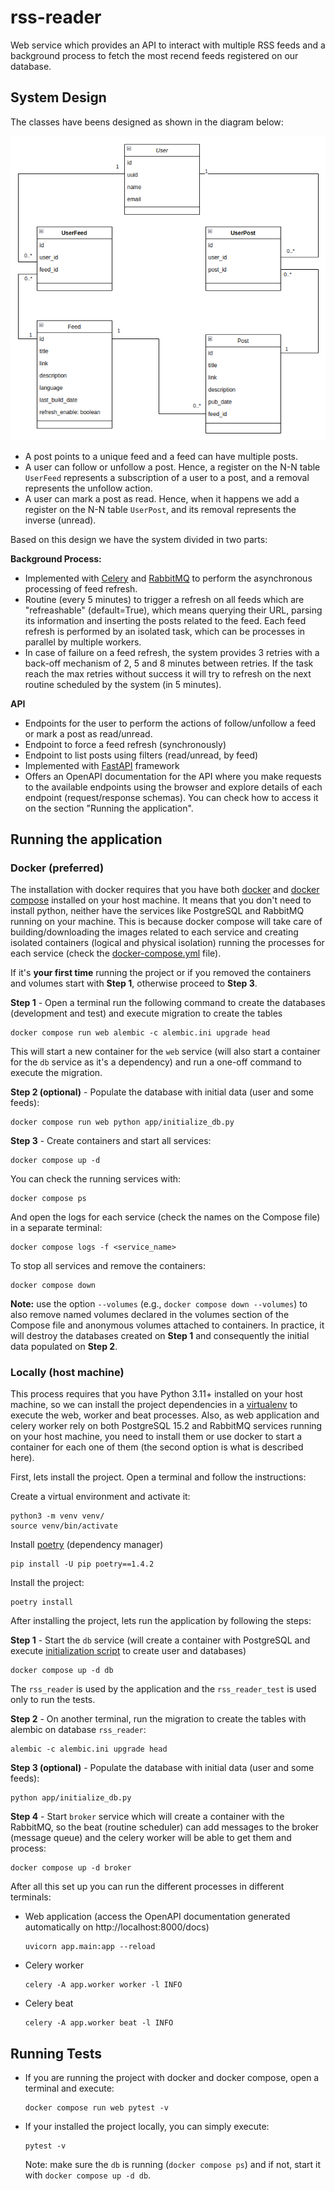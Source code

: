 # rss-reader

Web service which provides an API to interact with multiple RSS feeds and a background
process to fetch the most recend feeds registered on our database.

## System Design
The classes have beens designed as shown in the diagram below:

![Classes diagram](db_relationship_diagram.png)

- A post points to a unique feed and a feed can have multiple posts.
- A user can follow or unfollow a post. Hence, a register on the N-N table `UserFeed`
represents a subscription of a user to a post, and a removal represents the unfollow
action.
- A user can mark a post as read. Hence, when it happens we add a register on the N-N
table `UserPost`, and its removal represents the inverse (unread).

Based on this design we have the system divided in two parts:

**Background Process:**
- Implemented with [Celery](https://docs.celeryq.dev/en/stable/index.html) and [RabbitMQ](https://www.rabbitmq.com/)
  to perform the asynchronous processing of feed refresh.
- Routine (every 5 minutes) to trigger a refresh on all feeds which are "refreashable"
  (default=True), which means querying their URL, parsing 
  its information and inserting the posts related to the feed. Each feed refresh is 
  performed by an isolated task, which can be processes in parallel by multiple
  workers.
- In case of failure on a feed refresh, the system provides 3 retries with a back-off
  mechanism of 2, 5 and 8 minutes between retries. If the task reach the max retries
  without success it will try to refresh on the next routine scheduled by the system (in 5 minutes).


**API**
- Endpoints for the user to perform the actions of follow/unfollow a feed or
  mark a post as read/unread.
- Endpoint to force a feed refresh (synchronously)
- Endpoint to list posts using filters (read/unread, by feed)
- Implemented with [FastAPI](https://fastapi.tiangolo.com/) framework
- Offers an OpenAPI documentation for the API where you make requests to the available endpoints
  using the browser and explore details of each endpoint (request/response schemas).
  You can check how to access it on the section "Running the application".

## Running the application

### Docker (preferred)
The installation with docker requires that you have both [docker](https://docs.docker.com/get-started/) 
and [docker compose](https://docs.docker.com/compose/) installed on your host machine.
It means that you don't need to install python, neither have the services like
PostgreSQL and RabbitMQ running on your machine. This is because docker compose will
take care of building/downloading the images related to each service and creating
isolated containers (logical and physical isolation) running the processes for each
service (check the [docker-compose.yml](docker-compose.yml) file).

If it's **your first time** running the project or if you removed the containers
and volumes start with **Step 1**, otherwise proceed to **Step 3**.

**Step 1** - Open a terminal run the following command to create the databases
(development and test) and execute migration to create the tables
```commandline
docker compose run web alembic -c alembic.ini upgrade head 
```
This will start a new container for the `web` service (will also start a container
for the `db` service as it's a dependency) and run a one-off command to execute the 
migration.

**Step 2 (optional)** - Populate the database with initial data (user and some feeds):
```commandline
docker compose run web python app/initialize_db.py
```

**Step 3** - Create containers and start all services:
```commandline
docker compose up -d
```
You can check the running services with:
```commandline
docker compose ps
```
And open the logs for each service (check the names on the Compose file)
in a separate terminal:
```commandline
docker compose logs -f <service_name> 
```
To stop all services and remove the containers:
```commandline
docker compose down
```
**Note:** use the option `--volumes` (e.g., `docker compose down --volumes`)
to also remove named volumes declared in the volumes section of the Compose file and
anonymous volumes attached to containers. In practice, it will destroy the databases
created on **Step 1** and consequently the initial data populated on **Step 2**.


### Locally (host machine)
This process requires that you have Python 3.11+ installed on your host machine, so
we can install the project dependencies in a [virtualenv](https://docs.python.org/3/library/venv.html)
to execute the web, worker and beat processes. Also, as web application and celery 
worker rely on both PostgreSQL 15.2 and RabbitMQ services running on your host machine,
you need to install them or use docker to start a container for each one of them
(the second option is what is described here).

First, lets install the project. Open a terminal and follow the instructions:

Create a virtual environment and activate it:
```commandline
python3 -m venv venv/
source venv/bin/activate
```

Install [poetry](https://python-poetry.org/docs/) (dependency manager)
```commandline
pip install -U pip poetry==1.4.2
```

Install the project:
```commandline
poetry install
```

After installing the project, lets run the application by following the steps:

**Step 1** - Start the `db` service (will create a container with PostgreSQL and execute
[initialization script](init_db.sh) to create user and databases)
```commandline
docker compose up -d db
```
The `rss_reader` is used by the application and the `rss_reader_test` is used
only to run the tests.

**Step 2** - On another terminal, run the migration to create the tables with alembic
on database `rss_reader`:
```commandline
alembic -c alembic.ini upgrade head
```

**Step 3 (optional)** - Populate the database with initial data (user and some feeds):
```commandline
python app/initialize_db.py
```

**Step 4** - Start `broker` service which will create a container with the RabbitMQ,
so the beat (routine scheduler) can add messages to the broker (message queue) and
the celery worker will be able to get them and process:
```commandline
docker compose up -d broker
```

After all this set up you can run the different processes in different terminals:
- Web application (access the OpenAPI documentation generated automatically on http://localhost:8000/docs)
    ```commandline
    uvicorn app.main:app --reload
    ```
- Celery worker
    ```commandline
    celery -A app.worker worker -l INFO
    ```
- Celery beat
    ```commandline
    celery -A app.worker beat -l INFO
    ```

## Running Tests

- If you are running the project with docker and docker compose, open a terminal and
execute:
  ```commandline
  docker compose run web pytest -v
  ```

- If your installed the project locally, you can simply execute:
  ```commandline
  pytest -v
  ```
  Note: make sure the `db` is running (`docker compose ps`) and if not, start it 
  with `docker compose up -d db`.
